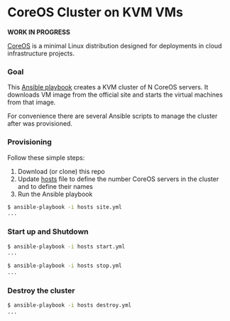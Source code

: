 CoreOS Cluster on KVM VMs
=========================

__WORK IN PROGRESS__

[CoreOS](https://coreos.com) is a minimal Linux distribution designed for
deployments in cloud infrastructure projects.

### Goal

This [Ansible playbook](http://docs.ansible.com/playbooks.html) creates a
KVM cluster of N CoreOS servers. It downloads VM image from the official
site and starts the virtual machines from that image.

For convenience there are several Ansible scripts to manage the cluster
after was provisioned.

### Provisioning

Follow these simple steps:

1. Download (or clone) this repo
2. Update [hosts](hosts) file to define the number CoreOS servers in the
cluster and to define their names
3. Run the Ansible playbook

```bash
$ ansible-playbook -i hosts site.yml
...

```

### Start up and Shutdown 

```bash
$ ansible-playbook -i hosts start.yml
...

$ ansible-playbook -i hosts stop.yml
...


```

### Destroy the cluster

```bash
$ ansible-playbook -i hosts destroy.yml
...

```
